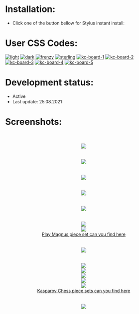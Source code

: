 # Installation:
 - Click one of the button bellow for Stylus instant install:

# User CSS Codes:
[![light](https://img.shields.io/badge/Instant%20install%20-%20light-EDEBE9.svg?style=popout&logoColor=000000&labelColor=B58863&logo=lichess)](https://raw.githubusercontent.com/MyCodeIsntWorking/Lichess.org/main/Stylus/Boards/sources/light.user.css)
[![dark](https://img.shields.io/badge/Instant%20install%20-%20dark-54524E.svg?style=popout&logoColor=000000&labelColor=B58863&logo=lichess)](https://raw.githubusercontent.com/MyCodeIsntWorking/Lichess.org/main/Stylus/Boards/sources/dark.user.css)
[![frenzy](https://img.shields.io/badge/Instant%20install%20-%20frenzy-54C688.svg?style=popout&logoColor=000000&labelColor=B58863&logo=lichess)](https://raw.githubusercontent.com/MyCodeIsntWorking/Lichess.org/main/Stylus/Boards/sources/frenzy.user.css)
[![sterling](https://img.shields.io/badge/Instant%20install%20-%20sterling-888888.svg?style=popout&logoColor=000000&labelColor=B58863&logo=lichess)](https://raw.githubusercontent.com/MyCodeIsntWorking/Lichess.org/main/Stylus/Boards/sources/sterling.user.css)
[![kc-board-1](https://img.shields.io/badge/Instant%20install%20-%20kasparov--chess%20--%20Board%201-3F5B6A.svg?style=popout&logoColor=000000&labelColor=B58863&logo=lichess)](https://raw.githubusercontent.com/MyCodeIsntWorking/Lichess.org/main/Stylus/Boards/sources/kc-board-1.user.css)
[![kc-board-2](https://img.shields.io/badge/Instant%20install%20-%20kasparov--chess%20--%20Board%202-9FB4C1.svg?style=popout&logoColor=000000&labelColor=B58863&logo=lichess)](https://raw.githubusercontent.com/MyCodeIsntWorking/Lichess.org/main/Stylus/Boards/sources/kc-board-2.user.css)
[![kc-board-3](https://img.shields.io/badge/Instant%20install%20-%20kasparov--chess%20--%20Board%203-DDAF78.svg?style=popout&logoColor=000000&labelColor=B58863&logo=lichess)](https://raw.githubusercontent.com/MyCodeIsntWorking/Lichess.org/main/Stylus/Boards/sources/kc-board-3.user.css)
[![kc-board-4](https://img.shields.io/badge/Instant%20install%20-%20kasparov--chess%20--%20Board%204-694F34.svg?style=popout&logoColor=000000&labelColor=B58863&logo=lichess)](https://raw.githubusercontent.com/MyCodeIsntWorking/Lichess.org/main/Stylus/Boards/sources/kc-board-4.user.css)
[![kc-board-5](https://img.shields.io/badge/Instant%20install%20-%20kasparov--chess%20--%20Board%205-6E845B.svg?style=popout&logoColor=000000&labelColor=B58863&logo=lichess)](https://raw.githubusercontent.com/MyCodeIsntWorking/Lichess.org/main/Stylus/Boards/sources/kc-board-5.user.css)

# Development status:
 - Active
 - Last update: 25.08.2021

# Screenshots:
<p align="center">
 <br><br>
<image src="https://raw.githubusercontent.com/MyCodeIsntWorking/Lichess.org/main/Stylus/Pieces/sources/screenshots/seperator.png"><br><br><br>
<image src="https://raw.githubusercontent.com/MyCodeIsntWorking/Lichess.org/main/Stylus/Boards/sources/screenshots/light.png"><br><br><br>
<image src="https://raw.githubusercontent.com/MyCodeIsntWorking/Lichess.org/main/Stylus/Pieces/sources/screenshots/seperator.png"><br><br><br>
<image src="https://raw.githubusercontent.com/MyCodeIsntWorking/Lichess.org/main/Stylus/Boards/sources/screenshots/dark.png"><br><br><br>
<image src="https://raw.githubusercontent.com/MyCodeIsntWorking/Lichess.org/main/Stylus/Pieces/sources/screenshots/seperator.png"><br><br><br>
<image src="https://raw.githubusercontent.com/MyCodeIsntWorking/Lichess.org/main/Stylus/Boards/sources/screenshots/frenzy.png"><br>
<image src="https://raw.githubusercontent.com/MyCodeIsntWorking/Lichess.org/main/Stylus/Boards/sources/screenshots/sterling.png"><br>
<a href="https://github.com/MyCodeIsntWorking/Lichess.org/tree/main/Stylus/Pieces">Play Magnus piece set can you find here</a><br><br><br>
<image src="https://raw.githubusercontent.com/MyCodeIsntWorking/Lichess.org/main/Stylus/Pieces/sources/screenshots/seperator.png"><br><br><br>
<image src="https://raw.githubusercontent.com/MyCodeIsntWorking/Lichess.org/main/Stylus/Boards/sources/screenshots/kc-board-1.png"><br>
<image src="https://raw.githubusercontent.com/MyCodeIsntWorking/Lichess.org/main/Stylus/Boards/sources/screenshots/kc-board-2.png"><br>
<image src="https://raw.githubusercontent.com/MyCodeIsntWorking/Lichess.org/main/Stylus/Boards/sources/screenshots/kc-board-3.png"><br>
<image src="https://raw.githubusercontent.com/MyCodeIsntWorking/Lichess.org/main/Stylus/Boards/sources/screenshots/kc-board-4.png"><br>
<image src="https://raw.githubusercontent.com/MyCodeIsntWorking/Lichess.org/main/Stylus/Boards/sources/screenshots/kc-board-5.png"><br>
<a href="https://github.com/MyCodeIsntWorking/Lichess.org/tree/main/Stylus/Pieces">Kasparov Chess piece sets can you find here</a><br><br><br>
<image src="https://raw.githubusercontent.com/MyCodeIsntWorking/Lichess.org/main/Stylus/Pieces/sources/screenshots/seperator.png"><br><br><br>
</p>
